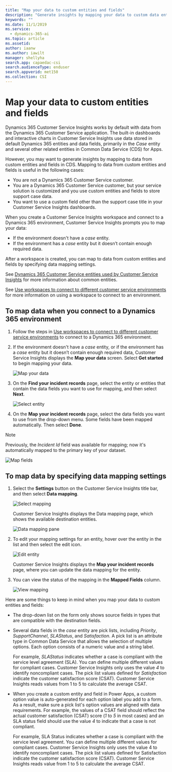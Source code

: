 ```yaml
---
title: "Map your data to custom entities and fields"
description: "Generate insights by mapping your data to custom data entities and fields in Dynamics 365 Customer Service Insights​."
keywords: ""
ms.date: 11/1/2019
ms.service:
  - dynamics-365-ai
ms.topic: article
ms.assetid:
author: iaanw
ms.author: iawilt
manager: shellyha
search.app: capaedac-csi
search.audienceType: enduser
search.appverid: met150
ms.collection: CSI
---
```


# Map your data to custom entities and fields

Dynamics 365 Customer Service Insights works by default with data from the Dynamics 365 Customer Service application. The built-in dashboards and interactive charts in Customer Service Insights use data stored in default Dynamics 365 entities and data fields, primarily in the *Case* entity and several other related entities in Common Data Service (CDS) for Apps.

However, you may want to generate insights by mapping to data from custom entities and fields in CDS. Mapping to data from custom entities and fields is useful in the following cases:

* You are not a Dynamics 365 Customer Service customer.
* You are a Dynamics 365 Customer Service customer, but your service solution is customized and you use custom entities and fields to store support case data.
* You want to use a custom field other than the support case title in your Customer Service Insights dashboards.

When you create a Customer Service Insights workspace and connect to a Dynamics 365 environment, Customer Service Insights prompts you to map your data:

* If the environment doesn't have a *case* entity.
* If the environment has a *case* entity but it doesn’t contain enough required data.

After a workspace is created, you can map to data from custom entities and fields by specifying data mapping settings.

See [Dynamics 365 Customer Service entities used by Customer Service Insights](customer-service-entities.md) for more information about common entities.

See [Use workspaces to connect to different customer service environments](use-workspaces.md) for more information on using a workspace to connect to an environment.

## To map data when you connect to a Dynamics 365 environment

1. Follow the steps in [Use workspaces to connect to different customer service environments](use-workspaces.md) to connect to a Dynamics 365 environment.

2. If the environment doesn't have a *case* entity, or if the environment has a *case* entity but it doesn’t contain enough required data, Customer Service Insights displays the **Map your data** screen. Select **Get started** to begin mapping your data.

   ![Map your data](media/map-your-data.png)

3. On the **Find your incident records** page, select the entity or entities that contain the data fields you want to use for mapping, and then select **Next**.

   ![Select entity](media/select-entity.png)

4. On the **Map your incident records** page, select the data fields you want to use from the drop-down menu. Some fields have been mapped automatically. Then select **Done**.
>[!NOTE]
>Previously, the *Incident Id* field was available for mapping; now it's automatically mapped to the primary key of your dataset.


   ![Map fields](media/map-fields.png)

## To map data by specifying data mapping settings

1. Select the **Settings** button on the Customer Service Insights title bar, and then select **Data mapping**.

   ![Select mapping](media/select-mapping.png)

   Customer Service Insights displays the Data mapping page, which shows the available destination entities.

   ![Data mapping pane](media/data-mapping-pane.png)

2. To edit your mapping settings for an entity, hover over the entity in the list and then select the edit icon.

   ![Edit entity](media/edit-entity.png)

    Customer Service Insights displays the **Map your incident records** page, where you can update the data mapping for the entity.

3. You can view the status of the mapping in the **Mapped Fields** column.

   ![View mapping](media/view-mapping.png)

Here are some things to keep in mind when you map your data to custom entities and fields:

* The drop-down list on the form only shows source fields in types that are compatible with the destination fields.

* Several data fields in the *case* entity are pick lists, including *Priority*, *SupportChannel*, *SLAStatus*, and *Satisfaction*. A pick list is an attribute type in Common Data Service that allows the selection of multiple options. Each option consists of a numeric value and a string label.

  For example, *SLAStatus* indicates whether a case is compliant with the service level agreement (SLA). You can define multiple different values for compliant cases. Customer Service Insights only uses the value *4* to identify noncompliant cases. The pick list values defined for *Satisfaction* indicate the customer satisfaction score (CSAT). Customer Service Insights reads values from 1 to 5 to calculate the average CSAT.


* When you create a custom entity and field in Power Apps, a custom option value is auto-generated for each option label you add to a form. As a result, make sure a pick list's option values are aligned with data requirements. For example, the values of a CSAT field should reflect the actual customer satisfaction (CSAT) score (*1* to *5* in most cases) and an SLA status field should use the value *4* to indicate that a case is not compliant.

  For example, SLA Status indicates whether a case is compliant with the service level agreement. You can define multiple different values for compliant cases. Customer Service Insights only uses the value 4 to identify noncompliant cases. The pick list values defined for Satisfaction indicate the customer satisfaction score (CSAT). Customer Service Insights reads value from 1 to 5 to calculate the average CSAT.

